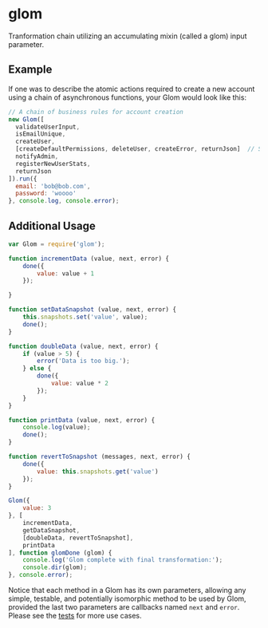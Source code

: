 # glom

Tranformation chain utilizing an accumulating mixin (called a glom) input parameter.

## Example

If one was to describe the atomic actions required to create a new account using a chain of asynchronous functions, your Glom would look like this:

```javascript
// A chain of business rules for account creation
new Glom([
  validateUserInput,
  isEmailUnique,
  createUser,
  [createDefaultPermissions, deleteUser, createError, returnJson]  // Sidechain in case of failure
  notifyAdmin,
  registerNewUserStats,
  returnJson
]).run({
  email: 'bob@bob.com',
  password: 'woooo'
}, console.log, console.error);
```

## Additional Usage

```javascript
var Glom = require('glom');

function incrementData (value, next, error) {
    done({
        value: value + 1
    });

}

function setDataSnapshot (value, next, error) {
    this.snapshots.set('value', value);
    done();
}

function doubleData (value, next, error) {
    if (value > 5) {
        error('Data is too big.');
    } else {
        done({
            value: value * 2
        });
    }
}

function printData (value, next, error) {
    console.log(value);
    done();
}

function revertToSnapshot (messages, next, error) {
    done({
        value: this.snapshots.get('value')
    });
}

Glom({
    value: 3
}, [
    incrementData,
    getDataSnapshot,
    [doubleData, revertToSnapshot],
    printData
], function glomDone (glom) {
    console.log('Glom complete with final transformation:');
    console.dir(glom);
}, console.error);
```

Notice that each method in a Glom has its own parameters, allowing any simple, testable, and potentially isomorphic method to be used by Glom, provided the last two parameters are callbacks named `next` and  `error`.  Please see the [tests](tests/GlomTest.js) for more use cases.
